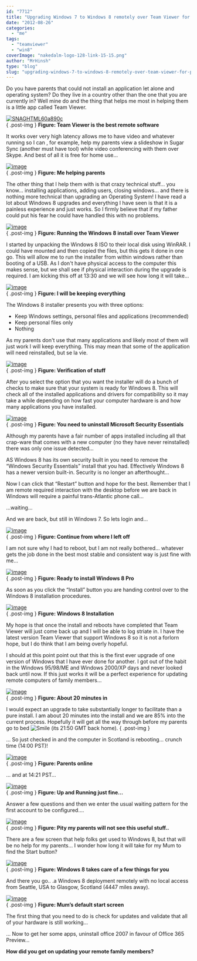 ```yaml
---
id: "7712"
title: "Upgrading Windows 7 to Windows 8 remotely over Team Viewer for parents in another country"
date: "2012-08-26"
categories: 
  - "me"
tags: 
  - "teamviewer"
  - "win8"
coverImage: "nakedalm-logo-128-link-15-15.png"
author: "MrHinsh"
type: "blog"
slug: "upgrading-windows-7-to-windows-8-remotely-over-team-viewer-for-parents-in-another-country"
---
```


Do you have parents that could not install an application let alone and operating system? Do they live in a country other than the one that you are currently in? Well mine do and the thing that helps me most in helping them is a little app called Team Viewer.

[![SNAGHTML60a890c](images/SNAGHTML60a890c_thumb-16-16.png "SNAGHTML60a890c")](http://blog.hinshelwood.com/files/2012/08/SNAGHTML60a890c.png)  
{ .post-img }
**Figure: Team Viewer is the best remote software**

It works over very high latency allows me to have video and whatever running so I can , for example, help my parents view a slideshow in Sugar Sync (another must have tool) while video conferencing with them over Skype. And best of all it is free for home use…

[![image](images/image_thumb87-2-2.png "image")](http://blog.hinshelwood.com/files/2012/08/image88.png)  
{ .post-img }
**Figure: Me helping parents**

The other thing that I help them with is that crazy technical stuff… you know… installing applications, adding users, closing windows… and there is nothing more technical than upgrading an Operating System! I have read a lot about Windows 8 upgrades and everything I have seen is that it is a painless experience and just works. So I firmly believe that if my father could put his fear he could have handled this with no problems.

[![image](images/image_thumb88-3-3.png "image")](http://blog.hinshelwood.com/files/2012/08/image89.png)  
{ .post-img }
**Figure: Running the Windows 8 install over Team Viewer**

I started by unpacking the Windows 8 ISO to their local disk using WinRAR. I could have mounted and then copied the files, but this gets it done in one go. This will allow me to run the installer from within windows rather than booting of a USB. As I don't have physical access to the computer this makes sense, but we shall see if physical interaction during the upgrade is required. I am kicking this off at 13:30 and we will see how long it will take…

[![image](images/image_thumb89-4-4.png "image")](http://blog.hinshelwood.com/files/2012/08/image90.png)  
{ .post-img }
**Figure: I will be keeping everything**

The Windows 8 installer presents you with three options:

- Keep Windows settings, personal files and applications (recommended)
- Keep personal files only
- Nothing

As my parents don't use that many applications and likely most of them will just work I will keep everything. This may mean that some of the application will need reinstalled, but se la vie.

[![image](images/image_thumb90-5-5.png "image")](http://blog.hinshelwood.com/files/2012/08/image91.png)  
{ .post-img }
**Figure: Verification of stuff**

After you select the option that you want the installer will do a bunch of checks to make sure that your system is ready for Windows 8. This will check all of the installed applications and drivers for compatibility so it may take a while depending on how fast your computer hardware is and how many applications you have installed.

[![image](images/image_thumb91-6-6.png "image")](http://blog.hinshelwood.com/files/2012/08/image92.png)  
{ .post-img }
**Figure: You need to uninstall Microsoft Security Essentials**

Although my parents have a fair number of apps installed including all that crap-ware that comes with a new computer (no they have never reinstalled) there was only one issue detected…

AS Windows 8 has its own security built in you need to remove the “Windows Security Essentials” install that you had. Effectively Windows 8 has a newer version built-in. Security is no longer an afterthought…

Now I can click that “Restart” button and hope for the best. Remember that I am remote required interaction with the desktop before we are back in Windows will require a painful trans-Atlantic phone call…

…waiting…

And we are back, but still in Windows 7. So lets login and…

[![image](images/image_thumb92-7-7.png "image")](http://blog.hinshelwood.com/files/2012/08/image93.png)  
{ .post-img }
**Figure: Continue from where I left off**

I am not sure why I had to reboot, but I am not really bothered… whatever gets the job done in the best most stable and consistent way is just fine with me…

[![image](images/image_thumb93-8-8.png "image")](http://blog.hinshelwood.com/files/2012/08/image94.png)  
{ .post-img }
**Figure: Ready to install Windows 8 Pro**

As soon as you click the “Install” button you are handing control over to the Windows 8 installation procedures.

[![image](images/image_thumb94-9-9.png "image")](http://blog.hinshelwood.com/files/2012/08/image95.png)  
{ .post-img }
**Figure: Windows 8 Installation**

My hope is that once the install and reboots have completed that Team Viewer will just come back up and I will be able to log striate in. I have the latest version Team Viewer that support Windows 8 so it is not a forlorn hope, but I do think that I am being overly hopeful.

I should at this point point out that this is the first ever upgrade of one version of Windows that I have ever done for another. I got out of the habit in the Windows 95/98/ME and Windows 2000/XP days and never looked back until now. If this just works it will be a perfect experience for updating remote computers of family members…

[![image](images/image_thumb95-10-10.png "image")](http://blog.hinshelwood.com/files/2012/08/image96.png)  
{ .post-img }
**Figure: About 20 minutes in**

I would expect an upgrade to take substantially longer to facilitate than a pure install. I am about 20 minutes into the install and we are 85% into the current process. Hopefully it will get all the way through before my parents go to bed ![Smile](images/wlEmoticon-smile3-17-17.png) (its 21:50 GMT back home).
{ .post-img }

… So just checked in and the computer in Scotland is rebooting… crunch time (14:00 PST)!

[![image](images/image_thumb96-11-11.png "image")](http://blog.hinshelwood.com/files/2012/08/image97.png)  
{ .post-img }
**Figure: Parents online**

… and at 14:21 PST…

[![image](images/image_thumb97-12-12.png "image")](http://blog.hinshelwood.com/files/2012/08/image98.png)  
{ .post-img }
**Figure: Up and Running just fine…**

Answer a few questions and then we enter the usual waiting pattern for the first account to be configured….

[![image](images/image_thumb98-13-13.png "image")](http://blog.hinshelwood.com/files/2012/08/image99.png)  
{ .post-img }
**Figure: Pity my parents will not see this useful stuff..**

There are a few screen that help folks get used to Windows 8, but that will be no help for my parents… I wonder how long it will take for my Mum to find the Start button?

[![image](images/image_thumb99-14-14.png "image")](http://blog.hinshelwood.com/files/2012/08/image100.png)  
{ .post-img }
**Figure: Windows 8 takes care of a few things for you**

And there you go.. .a Windows 8 deployment remotely with no local access from Seattle, USA to Glasgow, Scotland (4447 miles away).

[![image](images/image_thumb100-1-1.png "image")](http://blog.hinshelwood.com/files/2012/08/image101.png)  
{ .post-img }
**Figure: Mum’s default start screen**

The first thing that you need to do is check for updates and validate that all of your hardware is still working…

… Now to get her some apps, uninstall office 2007 in favour of Office 365 Preview…

**How did you get on updating your remote family members?**


